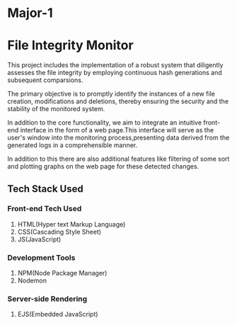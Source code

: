 # Major-1
<h1>File Integrity Monitor</h1>
<p>This project includes the implementation of a robust system that diligently assesses the file integrity by employing continuous hash generations and subsequent comparsions.</p>
<p>The primary objective is to promptly identify the instances of a new file creation, modifications and deletions, thereby ensuring the security and the stability of the monitored system.</p>
<p>In addition to the core functionality, we aim to integrate an intuitive front-end interface in the form of a web page.This interface will serve as the user's window into the monitoring process,presenting data derived from the generated logs in a comprehensible manner.</p>
<p>In addition to this there are also additional features like filtering of some sort and plotting graphs on the web page for these detected changes.</p>

<h2>Tech Stack Used</h2>
<h3>Front-end Tech Used</h3>
<ol type='1'>
  <li>HTML(Hyper text Markup Language)</li>
  <li>CSS(Cascading Style Sheet)</li>
  <li>JS(JavaScript)</li>
</ol>
<h3>Development Tools</h3>
<ol type='1'>
  <li>NPM(Node Package Manager)</li>
  <li>Nodemon</li>
</ol>
<h3>Server-side Rendering</h3>
<ol type='1'>
  <li>EJS(Embedded JavaScript)</li>
</ol>
